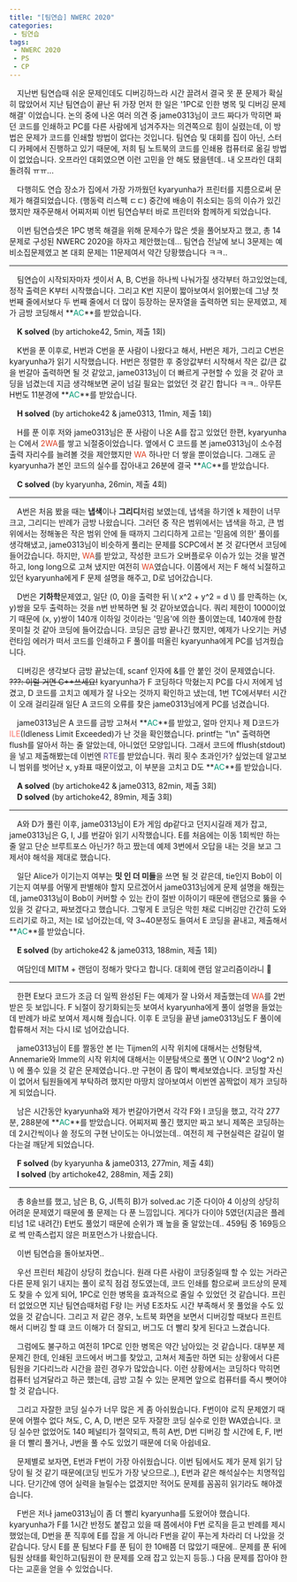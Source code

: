 ```yaml
---
title: "[팀연습] NWERC 2020"
categories:
 - 팀연습
tags:
 - NWERC 2020
 - PS
 - CP
---
```


　지난번 팀연습때 쉬운 문제인데도 디버깅하느라 시간 끌려서 결국 못 푼 문제가 확실히 많았어서 지난 팀연습이 끝난 뒤 가장 먼저 한 일은 '1PC로 인한 병목 및 디버깅 문제 해결' 이었습니다. 논의 중에 나온 여러 의견 중 jame0313님이 코드 짜다가 막히면 짜던 코드를 인쇄하고 PC를 다른 사람에게 넘겨주자는 의견쪽으로 힘이 실렸는데, 이 방법은 문제가 코드를 인쇄할 방법이 없다는 것입니다. 팀연습 및 대회를 집이 아닌, 스터디 카페에서 진행하고 있기 때문에, 저희 팀 노트북의 코드를 인쇄용 컴퓨터로 옮길 방법이 없었습니다. 오프라인 대회였으면 이런 고민을 안 해도 됐을텐데.. 내 오프라인 대회 돌려줘 ㅠㅠ...

　다행히도 연습 장소가 집에서 가장 가까웠던 kyaryunha가 프린터를 지름으로써 문제가 해결되었습니다. (행동력 리스펙 ㄷㄷ) 중간에 배송이 취소되는 등의 이슈가 있긴 했지만 재주문해서 어찌저찌 이번 팀연습부터 바로 프린터와 함께하게 되었습니다.

　이번 팀연습셋은 1PC 병목 해결을 위해 문제수가 많은 셋을 풀어보자고 했고, 총 14문제로 구성된 NWERC 2020을 하자고 제안했는데... 팀연습 전날에 보니 3문제는 예비소집문제였고 본 대회 문제는 11문제여서 약간 당황했습니다 ㅋㅋ..
<hr/>

　팀연습이 시작되자마자 셋이서 A, B, C번을 하나씩 나눠가질 생각부터 하고있었는데, 정작 출력은 K부터 시작했습니다. 그리고 K번 지문이 짧아보여서 읽어봤는데 그냥 첫 번째 줄에서보다 두 번째 줄에서 더 많이 등장하는 문자열을 출력하면 되는 문제였고, 제가 금방 코딩해서 **<font color='#009874'>AC</font>**를 받았습니다.

　**K solved** (by artichoke42, 5min, 제출 1회)

　K번을 푼 이후로, H번과 C번을 푼 사람이 나왔다고 해서, H번은 제가, 그리고 C번은 kyaryunha가 읽기 시작했습니다. H번은 정렬한 후 중앙값부터 시작해서 작은 값/큰 값을 번갈아 출력하면 될 것 같았고, jame0313님이 더 빠르게 구현할 수 있을 것 같아 코딩을 넘겼는데 지금 생각해보면 굳이 넘길 필요는 없었던 것 같긴 합니다 ㅋㅋ.. 아무튼 H번도 11분경에 **<font color='#009874'>AC</font>**를 받았습니다.

　**H solved** (by artichoke42 & jame0313, 11min, 제출 1회)

　H를 푼 이후 저와 jame0313님은 푼 사람이 나온 A를 잡고 있었던 한편, kyaryunha는 C에서 <font color='#dd4124'>2WA</font>를 쌓고 뇌절중이었습니다. 옆에서 C 코드를 본 jame0313님이 소수점 출력 자리수를 늘려볼 것을 제안했지만 <font color='#dd4124'>WA</font> 하나만 더 쌓을 뿐이었습니다. 그래도 곧 kyaryunha가 본인 코드의 실수를 잡아내고 26분에 결국 **<font color='#009874'>AC</font>**를 받았습니다.

　**C solved** (by kyaryunha, 26min, 제출 4회)
<hr/>

　A번은 처음 봤을 때는 **냅색**이나 **그리디**처럼 보였는데, 냅색을 하기엔 k 제한이 너무 크고, 그리디는 반례가 금방 나왔습니다. 그러던 중 작은 범위에서는 냅색을 하고, 큰 범위에서는 정해놓은 작은 범위 안에 들 때까지 그리디하게 고르는 '믿음에 의한' 풀이를 생각해냈고, jame0313님이 비슷하게 풀리는 문제를 SCPC에서 본 것 같다면서 코딩에 들어갔습니다. 하지만, <font color='#dd4124'>WA</font>를 받았고, 작성한 코드가 오버플로우 이슈가 있는 것을 발견하고, long long으로 고쳐 냈지만 여전히 <font color='#dd4124'>WA</font>였습니다. 이쯤에서 저는 F 해석 뇌절하고 있던 kyaryunha에게 F 문제 설명을 해주고, D로 넘어갔습니다.

　D번은 **기하학**문제였고, 일단 (0, 0)을 출력한 뒤 \\( x^2 + y^2 = d \\) 를 만족하는 (x, y)쌍을 모두 출력하는 것을 n번 반복하면 될 것 같아보였습니다. 쿼리 제한이 1000이었기 때문에 (x, y)쌍이 140개 이하일 것이라는 '믿음'에 의한 풀이였는데, 140개에 한참 못미칠 것 같아 코딩에 들어갔습니다. 코딩은 금방 끝나긴 했지만, 예제가 나오기는 커녕 런타임 에러가 떠서 코드를 인쇄하고 F 풀이를 떠올린 kyaryunha에게 PC를 넘겨줬습니다.

　디버깅은 생각보다 금방 끝났는데, scanf 인자에 &를 안 붙인 것이 문제였습니다. ~~???: 이럴 거면 C++쓰세요!~~ kyaryunha가 F 코딩하다 막혔는지 PC를 다시 저에게 넘겼고, D 코드를 고치고 예제가 잘 나오는 것까지 확인하고 냈는데, 1번 TC에서부터 시간이 오래 걸리길래 일단 A 코드의 오류를 찾은 jame0313님에게 PC를 넘겼습니다. 

　jame0313님은 A 코드를 금방 고쳐서 **<font color='#009874'>AC</font>**를 받았고, 얼마 안지나 제 D코드가 <font color='fa7268'>ILE</font>(Idleness Limit Exceeded)가 난 것을 확인했습니다. printf는 "\n" 출력하면 flush를 알아서 하는 줄 알았는데, 아니었던 모양입니다. 그래서 코드에 fflush(stdout)을 넣고 제출해봤는데 이번엔 <font color='#5f4b8b'>RTE</font>를 받았습니다. 쿼리 횟수 초과인가? 싶었는데 알고보니 범위를 벗어난 x, y좌표 때문이었고, 이 부분을 고치고 D도 **<font color='#009874'>AC</font>**를 받았습니다.

　**A solved** (by artichoke42 & jame0313, 82min, 제출 3회)  
　**D solved** (by artichoke42, 89min, 제출 3회)
<hr/>

　A와 D가 풀린 이후, jame0313님이 E가 게임 dp같다고 던지시길래 제가 잡고, jame0313님은 G, I, J를 번갈아 읽기 시작했습니다. E를 처음에는 이동 1회씩만 하는 줄 알고 단순 브루트포스 아닌가? 하고 짰는데 예제 3번에서 오답을 내는 것을 보고 그제서야 해석을 제대로 했습니다.

　일단 Alice가 이기는지 여부는 **밋 인 더 미들**을 쓰면 될 것 같은데, tie인지 Bob이 이기는지 여부를 어떻게 판별해야 할지 모르겠어서 jame0313님에게 문제 설명을 해줬는데, jame0313님이 Bob이 커버할 수 있는 칸이 절반 이하이기 때문에 랜덤으로 뚫을 수 있을 것 같다고, 짜보겠다고 했습니다. 그렇게 E 코딩은 막힌 채로 디버깅만 간간히 도와드리기로 하고, 저는 I로 넘어갔는데, 약 3~40분정도 들여서 E 코딩을 끝내고, 제출해서 **<font color='#009874'>AC</font>**를 받았습니다.

　**E solved** (by artichoke42 & jame0313, 188min, 제출 1회)

　여담인데 MITM + 랜덤이 정해가 맞다고 합니다. 대회에 랜덤 알고리즘이라니 :thinking:
<hr/>

　한편 E보다 코드가 조금 더 일찍 완성된 F는 예제가 잘 나와서 제출했는데 <font color='#dd4124'>WA</font>를 2번 받은 듯 보입니다. F 뇌절이 장기화되는듯 보여서 kyaryunha에게 풀이 설명을 들었는데 반례가 바로 보여서 제시해 줬습니다. 이후 E 코딩을 끝낸 jame0313님도 F 풀이에 합류해서 저는 다시 I로 넘어갔습니다.

　jame0313님이 E를 짤동안 본 I는 Tijmen의 시작 위치에 대해서는 선형탐색, Annemarie와 Imme의 시작 위치에 대해서는 이분탐색으로 풀면 \\( O(N^2 \log^2 n) \\) 에 풀수 있을 것 같은 문제였습니다..만 구현이 좀 많이 빡세보였습니다. 코딩할 자신이 없어서 팀원들에게 부탁하려 했지만 마땅치 않아보여서 이번엔 꼼짝없이 제가 코딩하게 되었습니다.

　남은 시간동안 kyaryunha와 제가 번갈아가면서 각각 F와 I 코딩을 했고, 각각 277분, 288분에 **<font color='#009874'>AC</font>**를 받았습니다. 어찌저찌 풀긴 했지만 짜고 보니 제쪽은 코딩하는데 2시간씩이나 쓸 정도의 구현 난이도는 아니었는데.. 여전히 제 구현실력은 갈길이 멀다는걸 깨닫게 되었습니다.

　**F solved** (by kyaryunha & jame0313, 277min, 제출 4회)  
　**I solved** (by artichoke42, 288min, 제출 2회)
<hr/>

　총 8솔브를 했고, 남은 B, G, J(특히 B)가 solved.ac 기준 다이아 4 이상의 상당히 어려운 문제였기 때문에 풀 문제는 다 푼 느낌입니다. 게다가 다이야 5였던(지금은 플레티넘 1로 내려간) E번도 풀었기 때문에 순위가 꽤 높을 줄 알았는데.. 459팀 중 169등으로 썩 만족스럽지 않은 퍼포먼스가 나왔습니다.

　이번 팀연습을 돌아보자면..

　우선 프린터 체감이 상당히 컸습니다. 원래 다른 사람이 코딩중일때 할 수 있는 거라곤 다른 문제 읽기 내지는 풀이 로직 점검 정도였는데, 코드 인쇄를 함으로써 코드상의 문제도 찾을 수 있게 되어, 1PC로 인한 병목을 효과적으로 줄일 수 있었던 것 같습니다. 프린터 없었으면 지난 팀연습때처럼 F랑 I는 커녕 E조차도 시간 부족해서 못 풀었을 수도 있었을 것 같습니다. 그리고 저 같은 경우, 노트북 화면을 보면서 디버깅할 때보다 프린트해서 디버깅 할 떄 코드 이해가 더 잘되고, 버그도 더 빨리 찾게 된다고 느겼습니다.

　그럼에도 불구하고 여전히 1PC로 인한 병목은 약간 남아있는 것 같습니다. 대부분 제 문제긴 한데, 인쇄된 코드에서 버그를 찾았고, 고쳐서 제출만 하면 되는 상황에서 다른 팀원을 기다리느라 시간을 끌린 경우가 많았습니다. 이런 상황에서는 코딩하다 막히면 컴퓨터 넘겨달라고 하곤 했는데, 금방 고칠 수 있는 문제면 앞으로 컴퓨터를 즉시 뺏어야 할 것 같습니다.

　그리고 자잘한 코딩 실수가 너무 많은 게 좀 아쉬웠습니다. F번이야 로직 문제였기 때문에 어쩔수 없다 쳐도, C, A, D, I번은 모두 자잘한 코딩 실수로 인한 WA였습니다. 코딩 실수만 없었어도 140 페널티가 절약되고, 특히 A번, D번 디버깅 할 시간에 E, F, I번을 더 빨리 풀거나, J번을 풀 수도 있었기 때문에 더욱 아쉽네요.

　문제별로 보자면, E번과 F번이 가장 아쉬웠습니다. 이번 팀에서도 제가 문제 읽기 담당이 될 것 같기 때문에(코딩 빈도가 가장 낮으므로..), E번과 같은 해석실수는 치명적입니다. 단기간에 영어 실력을 늘릴수는 없겠지만 적어도 문제를 꼼꼼히 읽기라도 해야겠습니다.

　F번은 저나 jame0313님이 좀 더 빨리 kyaryunha를 도왔어야 했습니다. kyaryunha가 F를 1시간 반정도 붙잡고 있을 때 쯤에서야 F번 로직을 듣고 반례를 제시했었는데, D번을 푼 직후에 E를 잡을 게 아니라 F번을 같이 푸는게 차라리 더 나았을 것 같습니다. 당시 E를 푼 팀보다 F를 푼 팀이 한 10배쯤 더 많았기 때문에.. 문제를 푼 뒤에 팀원 상태를 확인하고(팀원이 한 문제를 오래 잡고 있는지 등등..) 다음 문제를 잡아야 한다는 교훈을 얻을 수 있었습니다.